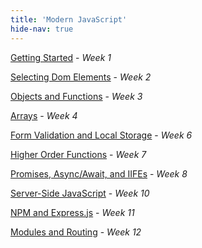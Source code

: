 ```yaml
---
title: 'Modern JavaScript'
hide-nav: true
---
```


[Getting Started](/appel/javascript/getting-started) - _Week 1_

[Selecting Dom Elements](/appel/javascript/selecting-dom-elements) - _Week 2_

[Objects and Functions](/appel/javascript/objects-and-functions) - _Week 3_

[Arrays](/appel/javascript/arrays) - _Week 4_

[Form Validation and Local Storage](/appel/javascript/form-validation-and-local-storage) - _Week 6_

[Higher Order Functions](/appel/javascript/higher-order-functions) - _Week 7_

[Promises, Async/Await, and IIFEs](/appel/javascript/promises-async-await-iife) - _Week 8_

[Server-Side JavaScript](/appel/javascript/server-side-javascript) - _Week 10_

[NPM and Express.js](/appel/javascript/npm-and-express) - _Week 11_

[Modules and Routing](/appel/javascript/modules-and-routing) - _Week 12_